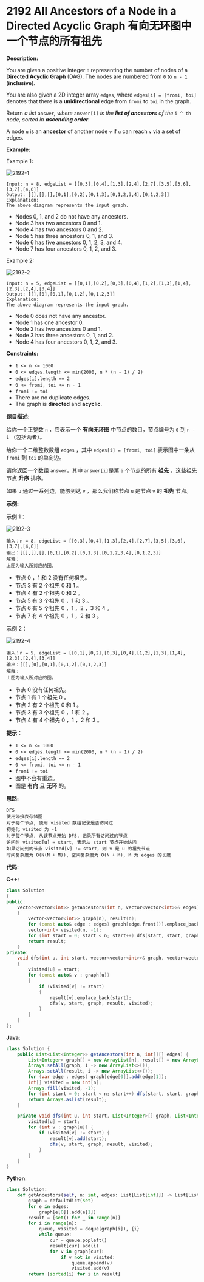 # 2192 All Ancestors of a Node in a Directed Acyclic Graph 有向无环图中一个节点的所有祖先

__Description:__

You are given a positive integer `n` representing the number of nodes of a __Directed Acyclic Graph__ (DAG). The nodes are numbered from `0` to `n - 1` (__inclusive__).

You are also given a 2D integer array `edges`, where `edges[i] = [fromi, toi]` denotes that there is a __unidirectional__ edge from `fromi` to `toi` in the graph.

Return _a list_ `answer`_, where_ `answer[i]` _is the __list of ancestors__ of the_ `i ^ th` _node, sorted in __ascending order___.

A node `u` is an __ancestor__ of another node `v` if `u` can reach `v` via a set of edges.

__Example:__

Example 1:

![2192-1](https://assets.leetcode.com/uploads/2019/12/12/e1.png)

```text
Input: n = 8, edgeList = [[0,3],[0,4],[1,3],[2,4],[2,7],[3,5],[3,6],[3,7],[4,6]]
Output: [[],[],[],[0,1],[0,2],[0,1,3],[0,1,2,3,4],[0,1,2,3]]
Explanation:
The above diagram represents the input graph.
```

- Nodes 0, 1, and 2 do not have any ancestors.
- Node 3 has two ancestors 0 and 1.
- Node 4 has two ancestors 0 and 2.
- Node 5 has three ancestors 0, 1, and 3.
- Node 6 has five ancestors 0, 1, 2, 3, and 4.
- Node 7 has four ancestors 0, 1, 2, and 3.

Example 2:

![2192-2](https://assets.leetcode.com/uploads/2019/12/12/e2.png)

```text
Input: n = 5, edgeList = [[0,1],[0,2],[0,3],[0,4],[1,2],[1,3],[1,4],[2,3],[2,4],[3,4]]
Output: [[],[0],[0,1],[0,1,2],[0,1,2,3]]
Explanation:
The above diagram represents the input graph.
```

- Node 0 does not have any ancestor.
- Node 1 has one ancestor 0.
- Node 2 has two ancestors 0 and 1.
- Node 3 has three ancestors 0, 1, and 2.
- Node 4 has four ancestors 0, 1, 2, and 3.

__Constraints:__

- `1 <= n <= 1000`
- `0 <= edges.length <= min(2000, n * (n - 1) / 2)`
- `edges[i].length == 2`
- `0 <= fromi, toi <= n - 1`
- `fromi != toi`
- There are no duplicate edges.
- The graph is __directed__ and __acyclic__.

__题目描述:__

给你一个正整数 `n` ，它表示一个 __有向无环图__ 中节点的数目，节点编号为 `0` 到 `n - 1` （包括两者）。

给你一个二维整数数组 `edges` ，其中 `edges[i] = [fromi, toi]` 表示图中一条从 `fromi` 到 `toi` 的单向边。

请你返回一个数组 `answer`，其中 `answer[i]`是第 `i` 个节点的所有 __祖先__ ，这些祖先节点 __升序__ 排序。

如果 `u` 通过一系列边，能够到达 `v` ，那么我们称节点 `u` 是节点 `v` 的 __祖先__ 节点。

__示例:__

示例 1：

![2192-3](https://assets.leetcode.com/uploads/2019/12/12/e1.png)

```text
输入：n = 8, edgeList = [[0,3],[0,4],[1,3],[2,4],[2,7],[3,5],[3,6],[3,7],[4,6]]
输出：[[],[],[],[0,1],[0,2],[0,1,3],[0,1,2,3,4],[0,1,2,3]]
解释：
上图为输入所对应的图。
```

- 节点 0 ，1 和 2 没有任何祖先。
- 节点 3 有 2 个祖先 0 和 1 。
- 节点 4 有 2 个祖先 0 和 2 。
- 节点 5 有 3 个祖先 0 ，1 和 3 。
- 节点 6 有 5 个祖先 0 ，1 ，2 ，3 和 4 。
- 节点 7 有 4 个祖先 0 ，1 ，2 和 3 。

示例 2：

![2192-4](https://assets.leetcode.com/uploads/2019/12/12/e2.png)

```text
输入：n = 5, edgeList = [[0,1],[0,2],[0,3],[0,4],[1,2],[1,3],[1,4],[2,3],[2,4],[3,4]]
输出：[[],[0],[0,1],[0,1,2],[0,1,2,3]]
解释：
上图为输入所对应的图。
```

- 节点 0 没有任何祖先。
- 节点 1 有 1 个祖先 0 。
- 节点 2 有 2 个祖先 0 和 1 。
- 节点 3 有 3 个祖先 0 ，1 和 2 。
- 节点 4 有 4 个祖先 0 ，1 ，2 和 3 。

__提示：__

- `1 <= n <= 1000`
- `0 <= edges.length <= min(2000, n * (n - 1) / 2)`
- `edges[i].length == 2`
- `0 <= fromi, toi <= n - 1`
- `fromi != toi`
- 图中不会有重边。
- 图是 __有向__ 且 __无环__ 的。

__思路:__

```text
DFS
使用邻接表存储图
对于每个节点, 使用 visited 数组记录是否访问过
初始化 visited 为 -1
对于每个节点, 从该节点开始 DFS, 记录所有访问过的节点
访问时 visited[u] = start, 表示从 start 节点开始访问
如果访问到的节点 visited[v] != start, 则 v 是 u 的祖先节点
时间复杂度为 O(N(N + M)), 空间复杂度为 O(N + M), M 为 edges 的长度
```

__代码:__

__C++__:

```C++
class Solution 
{
public:
    vector<vector<int>> getAncestors(int n, vector<vector<int>>& edges) 
    {
        vector<vector<int>> graph(n), result(n);
        for (const auto& edge : edges) graph[edge.front()].emplace_back(edge.back());
        vector<int> visited(n, -1);
        for (int start = 0; start < n; start++) dfs(start, start, graph, result, visited);
        return result;
    }
private:
    void dfs(int u, int start, vector<vector<int>>& graph, vector<vector<int>>& result, vector<int>& visited) 
    {
        visited[u] = start;
        for (const auto& v : graph[u]) 
        {
            if (visited[v] != start) 
            {
                result[v].emplace_back(start);
                dfs(v, start, graph, result, visited);
            }
        }
    }
};
```

__Java__:

```Java
class Solution {
    public List<List<Integer>> getAncestors(int n, int[][] edges) {
        List<Integer> graph[] = new ArrayList[n], result[] = new ArrayList[n];
        Arrays.setAll(graph, i -> new ArrayList<>());
        Arrays.setAll(result, i -> new ArrayList<>());
        for (var edge : edges) graph[edge[0]].add(edge[1]);
        int[] visited = new int[n];
        Arrays.fill(visited, -1);
        for (int start = 0; start < n; start++) dfs(start, start, graph, result, visited);
        return Arrays.asList(result);
    }

    private void dfs(int u, int start, List<Integer>[] graph, List<Integer>[] result, int[] visited) {
        visited[u] = start;
        for (int v : graph[u]) {
            if (visited[v] != start) {
                result[v].add(start);
                dfs(v, start, graph, result, visited);
            }
        }
    }
}
```

__Python__:

```Python
class Solution:
    def getAncestors(self, n: int, edges: List[List[int]]) -> List[List[int]]:
        graph = defaultdict(set)
        for e in edges:
            graph[e[0]].add(e[1])
        result = [set() for _ in range(n)]
        for i in range(n):
            queue, visited = deque(graph[i]), {i}
            while queue:
                cur = queue.popleft()
                result[cur].add(i)
                for v in graph[cur]:
                    if v not in visited:
                        queue.append(v)
                        visited.add(v)
        return [sorted(i) for i in result]
```
